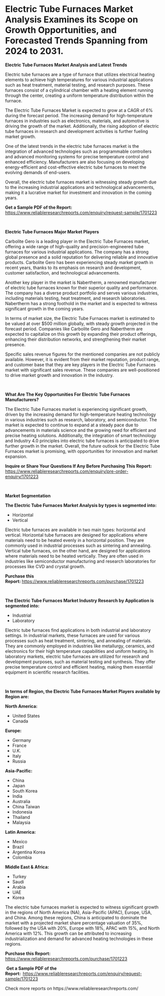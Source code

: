 <p><h1>Electric Tube Furnaces Market Analysis Examines its Scope on Growth Opportunities, and Forecasted Trends Spanning from 2024 to 2031.</h1></p><p><strong>Electric Tube Furnaces Market Analysis and Latest Trends</strong></p>
<p><p>Electric tube furnaces are a type of furnace that utilizes electrical heating elements to achieve high temperatures for various industrial applications such as heat treatment, material testing, and research purposes. These furnaces consist of a cylindrical chamber with a heating element running through the center, creating a uniform temperature distribution within the furnace.</p><p>The Electric Tube Furnaces Market is expected to grow at a CAGR of 6% during the forecast period. The increasing demand for high-temperature furnaces in industries such as electronics, materials, and automotive is driving the growth of the market. Additionally, the rising adoption of electric tube furnaces in research and development activities is further fueling market growth.</p><p>One of the latest trends in the electric tube furnaces market is the integration of advanced technologies such as programmable controllers and advanced monitoring systems for precise temperature control and enhanced efficiency. Manufacturers are also focusing on developing energy-efficient and cost-effective electric tube furnaces to meet the evolving demands of end-users.</p><p>Overall, the electric tube furnaces market is witnessing steady growth due to the increasing industrial applications and technological advancements, making it a lucrative market for investment and innovation in the coming years.</p></p>
<p><strong>Get a Sample PDF of the Report:&nbsp;</strong> <a href="https://www.reliableresearchreports.com/enquiry/request-sample/1701223">https://www.reliableresearchreports.com/enquiry/request-sample/1701223</a></p>
<p>&nbsp;</p>
<p><strong>Electric Tube Furnaces Major Market Players</strong></p>
<p><p>Carbolite Gero is a leading player in the Electric Tube Furnaces market, offering a wide range of high-quality and precision-engineered tube furnaces for various industrial applications. The company has a strong global presence and a solid reputation for delivering reliable and innovative products. Carbolite Gero has been experiencing steady market growth in recent years, thanks to its emphasis on research and development, customer satisfaction, and technological advancements.</p><p>Another key player in the market is Nabertherm, a renowned manufacturer of electric tube furnaces known for their superior quality and performance. The company has a diverse product portfolio and serves various industries, including materials testing, heat treatment, and research laboratories. Nabertherm has a strong foothold in the market and is expected to witness significant growth in the coming years.</p><p>In terms of market size, the Electric Tube Furnaces market is estimated to be valued at over $500 million globally, with steady growth projected in the forecast period. Companies like Carbolite Gero and Nabertherm are expected to capitalize on this growth by expanding their product offerings, enhancing their distribution networks, and strengthening their market presence.</p><p>Specific sales revenue figures for the mentioned companies are not publicly available. However, it is evident from their market reputation, product range, and customer base that they are key players in the Electric Tube Furnaces market with significant sales revenue. These companies are well-positioned to drive market growth and innovation in the industry.</p></p>
<p>&nbsp;</p>
<p><strong>What Are The Key Opportunities For Electric Tube Furnaces Manufacturers?</strong></p>
<p><p>The Electric Tube Furnaces market is experiencing significant growth, driven by the increasing demand for high-temperature heating technology in various industries such as research, laboratory, and semiconductor. The market is expected to continue to expand at a steady pace due to advancements in materials science and the growing need for efficient and precise heating solutions. Additionally, the integration of smart technology and Industry 4.0 principles into electric tube furnaces is anticipated to drive further growth in the market. Overall, the future outlook for the Electric Tube Furnaces market is promising, with opportunities for innovation and market expansion.</p></p>
<p><strong>Inquire or Share Your Questions If Any Before Purchasing This Report:</strong> <a href="https://www.reliableresearchreports.com/enquiry/pre-order-enquiry/1701223">https://www.reliableresearchreports.com/enquiry/pre-order-enquiry/1701223</a></p>
<p>&nbsp;</p>
<p><strong>Market Segmentation</strong></p>
<p><strong>The Electric Tube Furnaces Market Analysis by types is segmented into:</strong></p>
<p><ul><li>Horizontal</li><li>Vertical</li></ul></p>
<p><p>Electric tube furnaces are available in two main types: horizontal and vertical. Horizontal tube furnaces are designed for applications where materials need to be heated evenly in a horizontal position. They are commonly used in industrial processes such as sintering and annealing. Vertical tube furnaces, on the other hand, are designed for applications where materials need to be heated vertically. They are often used in industries like semiconductor manufacturing and research laboratories for processes like CVD and crystal growth.</p></p>
<p><strong>Purchase this Report:&nbsp;</strong><a href="https://www.reliableresearchreports.com/purchase/1701223">https://www.reliableresearchreports.com/purchase/1701223</a></p>
<p>&nbsp;</p>
<p><strong>The Electric Tube Furnaces Market Industry Research by Application is segmented into:</strong></p>
<p><ul><li>Industrial</li><li>Laboratory</li></ul></p>
<p><p>Electric tube furnaces find applications in both industrial and laboratory settings. In industrial markets, these furnaces are used for various processes such as heat treatment, sintering, and annealing of materials. They are commonly employed in industries like metallurgy, ceramics, and electronics for their high temperature capabilities and uniform heating. In laboratory markets, electric tube furnaces are utilized for research and development purposes, such as material testing and synthesis. They offer precise temperature control and efficient heating, making them essential equipment in scientific research facilities.</p></p>
<p>&nbsp;</p>
<p><strong>In terms of Region, the Electric Tube Furnaces Market Players available by Region are:</strong></p>
<p>
    <p> <strong> North America: </strong>
        <ul>
            <li>United States</li>
            <li>Canada</li>
        </ul>
        </p> 
    <p> <strong> Europe: </strong>
        <ul>
            <li>Germany</li>
            <li>France</li>
            <li>U.K.</li>
            <li>Italy</li>
            <li>Russia</li>
        </ul>
        </p> 
    <p> <strong> Asia-Pacific: </strong>
        <ul>
            <li>China</li>
            <li>Japan</li>
            <li>South Korea</li>
            <li>India</li>
            <li>Australia</li>
            <li>China Taiwan</li>
            <li>Indonesia</li>
            <li>Thailand</li>
            <li>Malaysia</li>
        </ul>
        </p> 
    <p> <strong> Latin America: </strong>
        <ul>
            <li>Mexico</li>
            <li>Brazil</li>
            <li>Argentina Korea</li>
            <li>Colombia</li>
        </ul>
        </p> 
    <p> <strong> Middle East & Africa: </strong>
        <ul>
            <li>Turkey</li>
            <li>Saudi</li>
            <li>Arabia</li>
            <li>UAE</li>
            <li>Korea</li>
        </ul>
    </p>
    </p>
<p><p>The electric tube furnaces market is expected to witness significant growth in the regions of North America (NA), Asia-Pacific (APAC), Europe, USA, and China. Among these regions, China is anticipated to dominate the market with a projected market share percentage valuation of 35%, followed by the USA with 20%, Europe with 18%, APAC with 15%, and North America with 12%. This growth can be attributed to increasing industrialization and demand for advanced heating technologies in these regions.</p></p>
<p><strong>Purchase this Report: </strong><a href="https://www.reliableresearchreports.com/purchase/1701223">https://www.reliableresearchreports.com/purchase/1701223</a></p>
<p>&nbsp;<strong>Get a Sample PDF of the Report:&nbsp;&nbsp;</strong><a href="https://www.reliableresearchreports.com/enquiry/request-sample/1701223">https://www.reliableresearchreports.com/enquiry/request-sample/1701223</a></p>
<p><strong></strong></p>
<p>Check more reports on https://www.reliableresearchreports.com/</p>